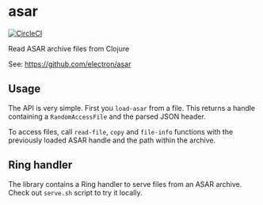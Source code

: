 # asar

[![CircleCI](https://circleci.com/gh/tatut/asar.svg?style=svg)](https://circleci.com/gh/tatut/asar)

Read ASAR archive files from Clojure

See: https://github.com/electron/asar

## Usage

The API is very simple. First you `load-asar` from a file. This returns a handle containing a `RandomAccessFile`
and the parsed JSON header.

To access files, call `read-file`, `copy` and `file-info` functions with the previously loaded ASAR handle and the path
within the archive.

## Ring handler

The library contains a Ring handler to serve files from an ASAR archive.
Check out `serve.sh` script to try it locally.
